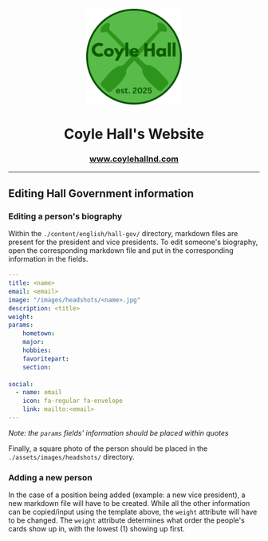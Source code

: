 <p align="center"><img src="assets/images/favicon.png"></img></p>
<h1 align="center">Coyle Hall's Website</h1>

<h3 align="center"><a href="https://www.coylehallnd.com">www.coylehallnd.com</a></h3>

<hr>

## Editing Hall Government information

### Editing a person's biography

Within the <code>./content/english/hall-gov/</code> directory, markdown files are present for the president and vice presidents.
To edit someone's biography, open the corresponding markdown file and put in the corresponding information in the fields.

```yaml
---
title: <name>
email: <email>
image: "/images/headshots/<name>.jpg"
description: <title>
weight: 
params:
    hometown: 
    major: 
    hobbies: 
    favoritepart:
    section:
    
social:
  - name: email
    icon: fa-regular fa-envelope
    link: mailto:<email>
---
```

<em>Note: the <code>params</code> fields' information should be placed within quotes</em>

Finally, a square photo of the person should be placed in the <code>./assets/images/headshots/</code> directory.

### Adding a new person

In the case of a position being added (example: a new vice president), a new markdown file will have to be created. While all the other information can be copied/input using the template above, the <code>weight</code> attribute will have to be changed. The <code>weight</code> attribute determines what order the people's cards show up in, with the lowest (1) showing up first. 
